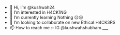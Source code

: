- 👋 Hi, I’m @kushwah24
- 👀 I’m interested in H4CK1NG
- 🌱 I’m currently learning Nothing 😒😒
- 💞️ I’m looking to collaborate on new Ethical H4CK3RS
- 📫 How to reach me :- IG @kushwahshubham.___

<!---
kushwah24/kushwah24 is a ✨ special ✨ repository because its `README.md` (this file) appears on your GitHub profile.
You can click the Preview link to take a look at your changes.
--->
